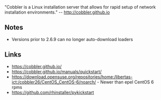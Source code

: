 "Cobbler is a Linux installation server that allows for rapid setup of network installation environments." -- http://cobbler.github.io

## Notes
- Versions prior to 2.6.9 can no longer auto-download loaders

## Links
- https://cobbler.github.io/
- https://cobbler.github.io/manuals/quickstart/
- https://download.opensuse.org/repositories/home:/libertas-ict:/cobbler26/CentOS_CentOS-6/noarch/ - Newer than epel CentOS 6 rpms
- https://github.com/rhinstaller/pykickstart
